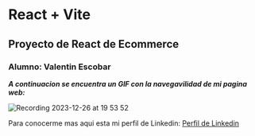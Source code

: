 # React + Vite

## Proyecto de React de Ecommerce

### Alumno: Valentin Escobar

**_A continuacion se encuentra un GIF con la navegavilidad de mi pagina web:_**

![Recording 2023-12-26 at 19 53 52](https://github.com/ValentinEscobar/CommersCakeShop/assets/100389512/ec5acef2-f044-4a8e-8469-b6b20052662e)

Para conocerme mas aqui esta mi perfil de Linkedin:
[Perfil de Linkedin](https://www.linkedin.com/in/valentin-escobar-6934b9268/)
